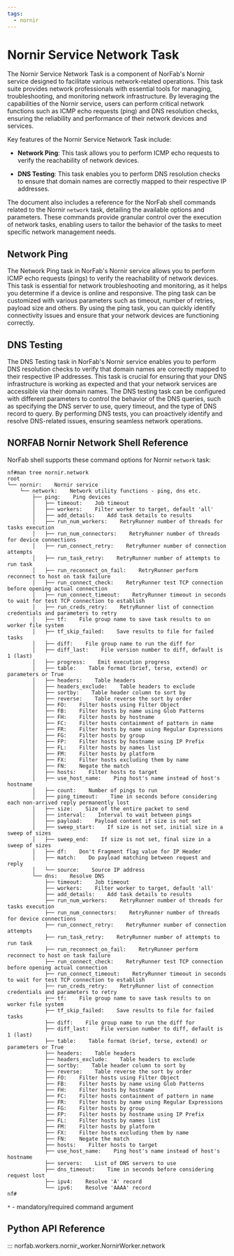 ```yaml
---
tags:
  - nornir
---
```


# Nornir Service Network Task

The Nornir Service Network Task is a component of NorFab's Nornir service designed to facilitate various network-related operations. This task suite provides network professionals with essential tools for managing, troubleshooting, and monitoring network infrastructure. By leveraging the capabilities of the Nornir service, users can perform critical network functions such as ICMP echo requests (ping) and DNS resolution checks, ensuring the reliability and performance of their network devices and services.

Key features of the Nornir Service Network Task include:

- **Network Ping**: This task allows you to perform ICMP echo requests to verify the reachability of network devices. 

- **DNS Testing**: This task enables you to perform DNS resolution checks to ensure that domain names are correctly mapped to their respective IP addresses. 

The document also includes a reference for the NorFab shell commands related to the Nornir `network` task, detailing the available options and parameters. These commands provide granular control over the execution of network tasks, enabling users to tailor the behavior of the tasks to meet specific network management needs.

## Network Ping

The Network Ping task in NorFab's Nornir service allows you to perform ICMP echo requests (pings) to verify the reachability of network devices. This task is essential for network troubleshooting and monitoring, as it helps you determine if a device is online and responsive. The ping task can be customized with various parameters such as timeout, number of retries, payload size and others. By using the ping task, you can quickly identify connectivity issues and ensure that your network devices are functioning correctly.

## DNS Testing

The DNS Testing task in NorFab's Nornir service enables you to perform DNS resolution checks to verify that domain names are correctly mapped to their respective IP addresses. This task is crucial for ensuring that your DNS infrastructure is working as expected and that your network services are accessible via their domain names. The DNS testing task can be configured with different parameters to control the behavior of the DNS queries, such as specifying the DNS server to use, query timeout, and the type of DNS record to query. By performing DNS tests, you can proactively identify and resolve DNS-related issues, ensuring seamless network operations.

## NORFAB Nornir Network Shell Reference

NorFab shell supports these command options for Nornir `network` task:

```
nf#man tree nornir.network
root
└── nornir:    Nornir service
    └── network:    Network utility functions - ping, dns etc.
        ├── ping:    Ping devices
        │   ├── timeout:    Job timeout
        │   ├── workers:    Filter worker to target, default 'all'
        │   ├── add_details:    Add task details to results
        │   ├── run_num_workers:    RetryRunner number of threads for tasks execution
        │   ├── run_num_connectors:    RetryRunner number of threads for device connections
        │   ├── run_connect_retry:    RetryRunner number of connection attempts
        │   ├── run_task_retry:    RetryRunner number of attempts to run task
        │   ├── run_reconnect_on_fail:    RetryRunner perform reconnect to host on task failure
        │   ├── run_connect_check:    RetryRunner test TCP connection before opening actual connection
        │   ├── run_connect_timeout:    RetryRunner timeout in seconds to wait for test TCP connection to establish
        │   ├── run_creds_retry:    RetryRunner list of connection credentials and parameters to retry
        │   ├── tf:    File group name to save task results to on worker file system
        │   ├── tf_skip_failed:    Save results to file for failed tasks
        │   ├── diff:    File group name to run the diff for
        │   ├── diff_last:    File version number to diff, default is 1 (last)
        │   ├── progress:    Emit execution progress
        │   ├── table:    Table format (brief, terse, extend) or parameters or True
        │   ├── headers:    Table headers
        │   ├── headers_exclude:    Table headers to exclude
        │   ├── sortby:    Table header column to sort by
        │   ├── reverse:    Table reverse the sort by order
        │   ├── FO:    Filter hosts using Filter Object
        │   ├── FB:    Filter hosts by name using Glob Patterns
        │   ├── FH:    Filter hosts by hostname
        │   ├── FC:    Filter hosts containment of pattern in name
        │   ├── FR:    Filter hosts by name using Regular Expressions
        │   ├── FG:    Filter hosts by group
        │   ├── FP:    Filter hosts by hostname using IP Prefix
        │   ├── FL:    Filter hosts by names list
        │   ├── FM:    Filter hosts by platform
        │   ├── FX:    Filter hosts excluding them by name
        │   ├── FN:    Negate the match
        │   ├── hosts:    Filter hosts to target
        │   ├── use_host_name:    Ping host's name instead of host's hostname
        │   ├── count:    Number of pings to run
        │   ├── ping_timeout:    Time in seconds before considering each non-arrived reply permanently lost
        │   ├── size:    Size of the entire packet to send
        │   ├── interval:    Interval to wait between pings
        │   ├── payload:    Payload content if size is not set
        │   ├── sweep_start:    If size is not set, initial size in a sweep of sizes
        │   ├── sweep_end:    If size is not set, final size in a sweep of sizes
        │   ├── df:    Don't Fragment flag value for IP Header
        │   ├── match:    Do payload matching between request and reply
        │   └── source:    Source IP address
        └── dns:    Resolve DNS
            ├── timeout:    Job timeout
            ├── workers:    Filter worker to target, default 'all'
            ├── add_details:    Add task details to results
            ├── run_num_workers:    RetryRunner number of threads for tasks execution
            ├── run_num_connectors:    RetryRunner number of threads for device connections
            ├── run_connect_retry:    RetryRunner number of connection attempts
            ├── run_task_retry:    RetryRunner number of attempts to run task
            ├── run_reconnect_on_fail:    RetryRunner perform reconnect to host on task failure
            ├── run_connect_check:    RetryRunner test TCP connection before opening actual connection
            ├── run_connect_timeout:    RetryRunner timeout in seconds to wait for test TCP connection to establish
            ├── run_creds_retry:    RetryRunner list of connection credentials and parameters to retry
            ├── tf:    File group name to save task results to on worker file system
            ├── tf_skip_failed:    Save results to file for failed tasks
            ├── diff:    File group name to run the diff for
            ├── diff_last:    File version number to diff, default is 1 (last)
            ├── table:    Table format (brief, terse, extend) or parameters or True
            ├── headers:    Table headers
            ├── headers_exclude:    Table headers to exclude
            ├── sortby:    Table header column to sort by
            ├── reverse:    Table reverse the sort by order
            ├── FO:    Filter hosts using Filter Object
            ├── FB:    Filter hosts by name using Glob Patterns
            ├── FH:    Filter hosts by hostname
            ├── FC:    Filter hosts containment of pattern in name
            ├── FR:    Filter hosts by name using Regular Expressions
            ├── FG:    Filter hosts by group
            ├── FP:    Filter hosts by hostname using IP Prefix
            ├── FL:    Filter hosts by names list
            ├── FM:    Filter hosts by platform
            ├── FX:    Filter hosts excluding them by name
            ├── FN:    Negate the match
            ├── hosts:    Filter hosts to target
            ├── use_host_name:    Ping host's name instead of host's hostname
            ├── servers:    List of DNS servers to use
            ├── dns_timeout:    Time in seconds before considering request lost
            ├── ipv4:    Resolve 'A' record
            └── ipv6:    Resolve 'AAAA' record
nf#
```

``*`` - mandatory/required command argument

## Python API Reference

::: norfab.workers.nornir_worker.NornirWorker.network